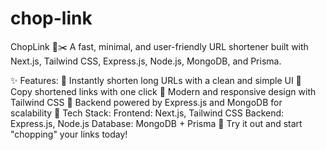 # chop-link
ChopLink 🔗✂️
A fast, minimal, and user-friendly URL shortener built with Next.js, Tailwind CSS, Express.js, Node.js, MongoDB, and Prisma.

✨ Features:
🔹 Instantly shorten long URLs with a clean and simple UI
🔹 Copy shortened links with one click
🔹 Modern and responsive design with Tailwind CSS
🔹 Backend powered by Express.js and MongoDB for scalability
🚀 Tech Stack:
Frontend: Next.js, Tailwind CSS
Backend: Express.js, Node.js
Database: MongoDB + Prisma
🔗 Try it out and start "chopping" your links today!

